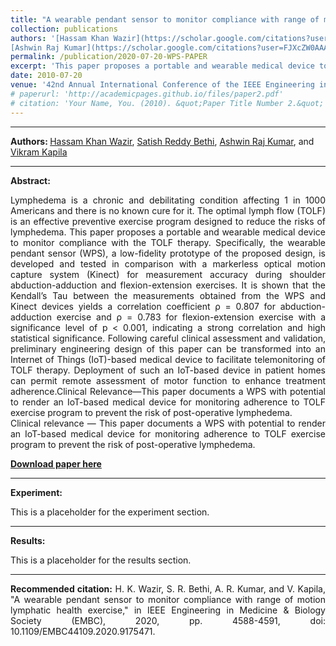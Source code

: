 ```yaml
---
title: "A wearable pendant sensor to monitor compliance with range of motion lymphatic health exercise"
collection: publications
authors: '[Hassam Khan Wazir](https://scholar.google.com/citations?user=hBetThYAAAAJ&hl=en&oi=ao), [Satish Reddy Bethi](https://scholar.google.com/citations?user=QdEyUtEAAAAJ&hl=en),
[Ashwin Raj Kumar](https://scholar.google.com/citations?user=FJXcZW0AAAAJ&hl=en), and [Vikram Kapila](https://scholar.google.com/citations?user=6PTJF28AAAAJ&hl=en)'
permalink: /publication/2020-07-20-WPS-PAPER
excerpt: 'This paper proposes a portable and wearable medical device to monitor compliance with the TOLF therapy.'
date: 2010-07-20
venue: '42nd Annual International Conference of the IEEE Engineering in Medicine & Biology Society (EMBC)'
# paperurl: 'http://academicpages.github.io/files/paper2.pdf'
# citation: 'Your Name, You. (2010). &quot;Paper Title Number 2.&quot; <i>Journal 1</i>. 1(2).'
---
```

---
<b>Authors:  </b> 
[Hassam Khan Wazir](https://scholar.google.com/citations?user=hBetThYAAAAJ&hl=en&oi=ao), 
[Satish Reddy Bethi](https://scholar.google.com/citations?user=QdEyUtEAAAAJ&hl=en),
[Ashwin Raj Kumar](https://scholar.google.com/citations?user=FJXcZW0AAAAJ&hl=en), and 
[Vikram Kapila](https://scholar.google.com/citations?user=6PTJF28AAAAJ&hl=en)

---
<b> Abstract: </b>
<div style="text-align: justify">
Lymphedema is a chronic and debilitating condition affecting 1 in 1000 Americans and there is no known cure for it. The optimal lymph flow (TOLF) is an effective preventive exercise program designed to reduce the risks of lymphedema. This paper proposes a portable and wearable medical device to monitor compliance with the TOLF therapy. Specifically, the wearable pendant sensor (WPS), a low-fidelity prototype of the proposed design, is developed and tested in comparison with a markerless optical motion capture system (Kinect) for measurement accuracy during shoulder abduction-adduction and flexion-extension exercises. It is shown that the Kendall’s Tau between the measurements obtained from the WPS and Kinect devices yields a correlation coefficient ρ = 0.807 for abduction-adduction exercise and ρ = 0.783 for flexion-extension exercise with a significance level of p < 0.001, indicating a strong correlation and high statistical significance. Following careful clinical assessment and validation, preliminary engineering design of this paper can be transformed into an Internet of Things (IoT)-based medical device to facilitate telemonitoring of TOLF therapy. Deployment of such an IoT-based device in patient homes can permit remote assessment of motor function to enhance treatment adherence.Clinical Relevance—This paper documents a WPS with potential to render an IoT-based medical device for monitoring adherence to TOLF exercise program to prevent the risk of post-operative lymphedema.
</div>

<div style="text-align: justify">
Clinical relevance — This paper documents a WPS with potential to render an IoT-based medical device for monitoring adherence to TOLF exercise program to prevent the risk of post-operative lymphedema.
</div>

<b>[Download paper here](https://ieeexplore.ieee.org/abstract/document/9175471)</b>

---
<b> Experiment: </b>
<div style="text-align: justify">
This is a placeholder for the experiment section.
</div>

---
<b> Results: </b>
<div style="text-align: justify">
This is a placeholder for the results section.
</div>

---
<div style="text-align: justify">
<b>Recommended citation:</b> H. K. Wazir, S. R. Bethi, A. R. Kumar, and V. Kapila, "A wearable pendant sensor to monitor compliance with range of motion lymphatic health exercise," in IEEE Engineering in Medicine & Biology Society (EMBC), 2020, pp. 4588-4591, doi: 10.1109/EMBC44109.2020.9175471.
</div>
